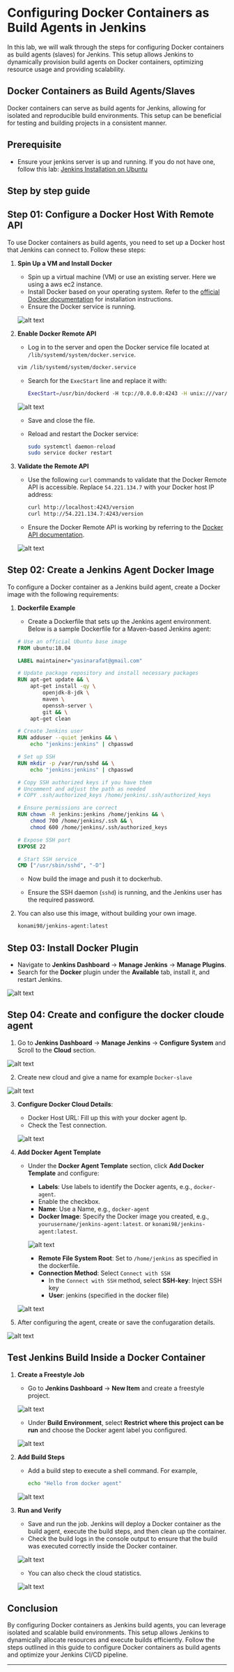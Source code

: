 # Configuring Docker Containers as Build Agents in Jenkins

In this lab, we will walk through the steps for configuring Docker containers as build agents (slaves) for Jenkins. This setup allows Jenkins to dynamically provision build agents on Docker containers, optimizing resource usage and providing scalability. 

## Docker Containers as Build Agents/Slaves

Docker containers can serve as build agents for Jenkins, allowing for isolated and reproducible build environments. This setup can be beneficial for testing and building projects in a consistent manner.

## Prerequisite

- Ensure your jenkins server is up and running. If you do not have one, follow this lab: [Jenkins Installation on Ubuntu](https://github.com/AhnafNabil/Jenkins-Labs/tree/main/Lab%2001)

## Step by step guide

## Step 01: Configure a Docker Host With Remote API

To use Docker containers as build agents, you need to set up a Docker host that Jenkins can connect to. Follow these steps:

1. **Spin Up a VM and Install Docker**
   - Spin up a virtual machine (VM) or use an existing server. Here we using a aws ec2 instance.
   - Install Docker based on your operating system. Refer to the [official Docker documentation](https://docs.docker.com/get-docker/) for installation instructions.
   - Ensure the Docker service is running.

   ![alt text](./images/image-1.png)

2. **Enable Docker Remote API**
   - Log in to the server and open the Docker service file located at `/lib/systemd/system/docker.service`.

   ```sh
   vim /lib/systemd/system/docker.service
   ```

   - Search for the `ExecStart` line and replace it with:
     ```bash
     ExecStart=/usr/bin/dockerd -H tcp://0.0.0.0:4243 -H unix:///var/run/docker.sock
     ```
    ![alt text](./images/image-2.png)

   - Save and close the file.

   - Reload and restart the Docker service:
     ```bash
     sudo systemctl daemon-reload
     sudo service docker restart
     ```

3. **Validate the Remote API**
   - Use the following `curl` commands to validate that the Docker Remote API is accessible. Replace `54.221.134.7` with your Docker host IP address:
     ```bash
     curl http://localhost:4243/version
     curl http://54.221.134.7:4243/version
     ```
   - Ensure the Docker Remote API is working by referring to the [Docker API documentation](https://docs.docker.com/engine/api/v1.41/).

   ![alt text](./images/image-3.png)

## Step 02: Create a Jenkins Agent Docker Image

To configure a Docker container as a Jenkins build agent, create a Docker image with the following requirements:

1. **Dockerfile Example**
   - Create a Dockerfile that sets up the Jenkins agent environment. Below is a sample Dockerfile for a Maven-based Jenkins agent:
    ```Dockerfile
    # Use an official Ubuntu base image
    FROM ubuntu:18.04

    LABEL maintainer="yasinarafat@gmail.com"

    # Update package repository and install necessary packages
    RUN apt-get update && \
        apt-get install -qy \
            openjdk-8-jdk \
            maven \
            openssh-server \
            git && \
        apt-get clean

    # Create Jenkins user
    RUN adduser --quiet jenkins && \
        echo "jenkins:jenkins" | chpasswd

    # Set up SSH
    RUN mkdir -p /var/run/sshd && \
        echo "jenkins:jenkins" | chpasswd

    # Copy SSH authorized keys if you have them
    # Uncomment and adjust the path as needed
    # COPY .ssh/authorized_keys /home/jenkins/.ssh/authorized_keys

    # Ensure permissions are correct
    RUN chown -R jenkins:jenkins /home/jenkins && \
        chmod 700 /home/jenkins/.ssh && \
        chmod 600 /home/jenkins/.ssh/authorized_keys

    # Expose SSH port
    EXPOSE 22

    # Start SSH service
    CMD ["/usr/sbin/sshd", "-D"]
    ```
   - Now build the image and push it to dockerhub.

   - Ensure the SSH daemon (`sshd`) is running, and the Jenkins user has the required password.

2. You can also use this image, without building your own image.

    ```sh
    konami98/jenkins-agent:latest
    ```

## Step 03: Install Docker Plugin

- Navigate to **Jenkins Dashboard** → **Manage Jenkins** → **Manage Plugins**.
- Search for the **Docker** plugin under the **Available** tab, install it, and restart Jenkins.

![alt text](./images/image-4.png)

## Step 04: Create and configure the docker cloude agent

1. Go to **Jenkins Dashboard** → **Manage Jenkins** → **Configure System** and Scroll to the **Cloud** section.

![alt text](./images/image-5.png)

2. Create new cloud and give a name for example `Docker-slave`

![alt text](./images/image-6.png)

3. **Configure Docker Cloud Details**:

    - Docker Host URL: Fill up this with your docker agent Ip.
    - Check the Test connection.

    ![alt text](./images/image-7.png)


4. **Add Docker Agent Template**
   - Under the **Docker Agent Template** section, click **Add Docker Template** and configure:
     - **Labels**: Use labels to identify the Docker agents, e.g., `docker-agent`.
     - Enable the checkbox.
     - **Name**: Use a Name, e.g., `docker-agent`
     - **Docker Image**: Specify the Docker image you created, e.g., `yourusername/jenkins-agent:latest`. or `konami98/jenkins-agent:latest`.

     ![alt text](./images/image-8.png)


     - **Remote File System Root**: Set to `/home/jenkins` as specified in the dockerfile.
     - **Connection Method**: Select `Connect with SSH`
        - In the `Connect with SSH` method, select **SSH-key**: Inject SSH key
        - **User**: jenkins (specified in the docker file)

    ![alt text](./images/image-9.png)

5. After configuring the agent, create or save the confugaration details.

![alt text](./images/image-10.png)


## Test Jenkins Build Inside a Docker Container

1. **Create a Freestyle Job**
   - Go to **Jenkins Dashboard** → **New Item** and create a freestyle project.

   ![alt text](./images/image-11.png)

   - Under **Build Environment**, select **Restrict where this project can be run** and choose the Docker agent label you configured.

   ![alt text](./images/image-12.png)

2. **Add Build Steps**
   - Add a build step to execute a shell command. For example,

     ```bash
     echo "Hello from docker agent"
     ```

   ![alt text](./images/image-13.png)

3. **Run and Verify**
   - Save and run the job. Jenkins will deploy a Docker container as the build agent, execute the build steps, and then clean up the container.
   - Check the build logs in the console output to ensure that the build was executed correctly inside the Docker container.

    ![alt text](./images/image-14.png)

   - You can also check the cloud statistics.

   ![alt text](./images/image-15.png)

## Conclusion

By configuring Docker containers as Jenkins build agents, you can leverage isolated and scalable build environments. This setup allows Jenkins to dynamically allocate resources and execute builds efficiently. Follow the steps outlined in this guide to configure Docker containers as build agents and optimize your Jenkins CI/CD pipeline.

---


